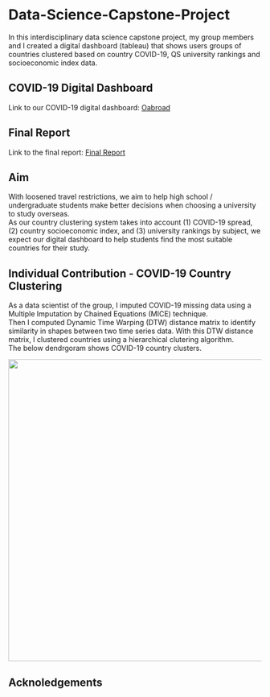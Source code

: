 # Data-Science-Capstone-Project
In this interdisciplinary data science capstone project, my group members and I created a digital dashboard (tableau) that shows users groups of countries clustered based on country COVID-19, QS university rankings and socioeconomic index data.

## COVID-19 Digital Dashboard
Link to our COVID-19 digital dashboard: [Oabroad](https://public.tableau.com/app/profile/christopher.tong2548/viz/COVID-03DEMO/Home?publish=yes)

## Final Report
Link to the final report: [Final Report](https://sanghyunkim1.github.io/Data-Science-Capstone-Project/COVID-C03-Report.html)

## Aim
With loosened travel restrictions, we aim to help high school / undergraduate students make better decisions when choosing a university to study overseas. <br> As our country clustering system takes into account (1) COVID-19 spread, (2) country socioeconomic index, and (3) university rankings by subject, we expect our digital dashboard to help students find the most suitable countries for their study.

## Individual Contribution - COVID-19 Country Clustering
As a data scientist of the group, I imputed COVID-19 missing data using a Multiple Imputation by Chained Equations (MICE) technique. <br>
Then I computed Dynamic Time Warping (DTW) distance matrix to identify similarity in shapes between two time series data. With this DTW distance matrix, I clustered countries using a hierarchical clutering algorithm. <br>
The below dendrgoram shows COVID-19 country clusters.

<img src = "[https://sanghyunkim1.github.io/Data-Science-Capstone-Project/COVID-19 Clusters.png](https://github.com/SanghyunKim1/Data-Science-Capstone-Project/blob/master/COVID-19%20Clusters.png)" width="600" height="600">



## Acknoledgements
